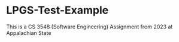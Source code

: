 # LPGS-Test-Example
This is a CS 3548 (Software Engineering) Assignment from 2023 at Appalachian State
